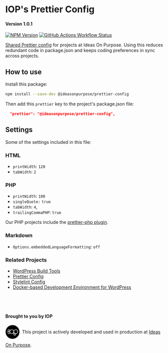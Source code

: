 # IOP's Prettier Config

#### Version 1.0.1

[![NPM Version](https://img.shields.io/npm/v/%40ideasonpurpose%2Fprettier-config?logo=npm)](https://www.npmjs.com/package/@ideasonpurpose/prettier-config)
[![GitHub Actions Workflow Status](https://img.shields.io/github/actions/workflow/status/ideasonpurpose/prettier-config/npm-publish.yml?logo=github&logoColor=white)](https://github.com/ideasonpurpose/prettier-config/actions/workflows/npm-publish.yml)

[Shared Prettier config](https://prettier.io/docs/en/configuration.html#sharing-configurations) for projects at Ideas On Purpose. Using this reduces redundant code in package.json and keeps coding preferences in sync across projects.

## How to use

Install this package:

```sh
npm install --save-dev @ideasonpurpose/prettier-config
```

Then add this `prettier` key to the project's package.json file:

```json
  "prettier": "@ideasonpurpose/prettier-config",
```

## Settings

Some of the settings included in this file:

### HTML

- `printWidth`: `120`
- `tabWidth`: `2`

### PHP

- `printWidth`: `100`
- `singleQuote:` `true`
- `tabWidth`: `4`,
- `trailingCommaPHP`: `true`

Our PHP projects include the [prettier-php plugin](https://github.com/prettier/plugin-php).

### Markdown

- `Options.embeddedLanguageFormatting`: `off`

### Related Projects

* [WordPress Build Tools](https://github.com/ideasonpurpose/build-tools-wordpress)
* [Prettier Config](https://github.com/ideasonpurpose/prettier-config)
* [Stylelint Config](https://github.com/ideasonpurpose/stylelint-config)
* [Docker-based Development Environment for WordPress](https://github.com/ideasonpurpose/docker-wordpress-dev)

## &nbsp;

#### Brought to you by IOP

<a href="https://www.ideasonpurpose.com"><img src="https://raw.githubusercontent.com/ideasonpurpose/ideasonpurpose/master/iop-logo-white-on-black-88px.png" height="44" align="top" alt="IOP Logo"></a><img src="https://raw.githubusercontent.com/ideasonpurpose/ideasonpurpose/master/spacer.png" align="middle" width="4" height="54"> This project is actively developed and used in production at <a href="https://www.ideasonpurpose.com">Ideas On Purpose</a>.

